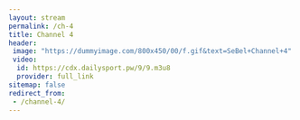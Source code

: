```yaml
---
layout: stream
permalink: /ch-4
title: Channel 4
header:
 image: "https://dummyimage.com/800x450/00/f.gif&text=SeBel+Channel+4"
 video:
  id: https://cdx.dailysport.pw/9/9.m3u8
  provider: full_link
sitemap: false
redirect_from:
 - /channel-4/
---
```

<style>h1#page-title{display:none;height:0;visibility:hidden;!important</style>

